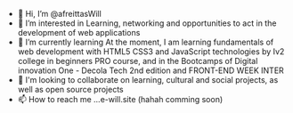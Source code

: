 - 👋 Hi, I’m @afreittasWill
- 👀 I’m interested in Learning, networking and opportunities to act in the development of web applications
- 🌱 I’m currently learning At the moment, I am learning fundamentals of web development with HTML5 CSS3 and JavaScript technologies by Iv2 college in beginners PRO course, and in the Bootcamps of Digital innovation One - Decola Tech 2nd edition and FRONT-END WEEK
INTER
- 💞️ I'm looking to collaborate on learning, cultural and social projects, as well as open source projects
- 📫 How to reach me ...e-will.site (hahah comming soon)

<!---
afreittasWill/afreittasWill is a ✨ special ✨ repository because its `README.md` (this file) appears on your GitHub profile.
You can click the Preview link to take a look at your changes.
--->
